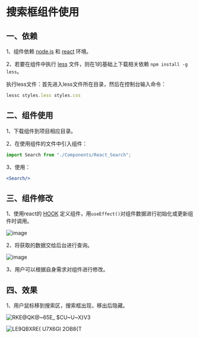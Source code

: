 # 搜索框组件使用

## 一、依赖

1、组件依赖 [node.js](http://nodejs.cn/learn) 和 [react](https://react.docschina.org/) 环境。

2、若要在组件中执行 [less](https://less.bootcss.com/) 文件，则在1的基础上下载相关依赖 `npm install -g less`。

执行less文件：首先进入less文件所在目录，然后在控制台输入命令：

```js
lessc styles.less styles.css
```

## 二、组件使用

1、下载组件到项目相应目录。

2、在使用组件的文件中引入组件：

```jsx
import Search from "./Components/React_Search";
```

3、使用：

```jsx
<Search/>
```

## 三、组件修改

1、使用react的 [HOOK](https://react.docschina.org/docs/hooks-intro.html) 定义组件，用`useEffect()`对组件数据进行初始化或更新组件时调用。

![image](https://user-images.githubusercontent.com/84628055/142423798-edb1746b-198d-40ea-a67a-c37d942543e1.png)

2、将获取的数据交给后台进行查询。

![image](https://user-images.githubusercontent.com/84628055/142423831-55c1d18e-84c4-4f57-8ad0-fb97f07e32ed.png)

3、用户可以根据自身需求对组件进行修改。

## 四、效果

1、用户鼠标移到搜索区，搜索框出现，移出后隐藏。

![RKE@QK@~65E_ $CU~U~X}V3](https://user-images.githubusercontent.com/84628055/142423692-cddcf857-a1ad-4dec-aedd-484610b2326e.png)

![LE9QBXRE( U7X6GI 2OB8{T](https://user-images.githubusercontent.com/84628055/142423707-17a900f5-711e-4269-9ebf-bcf538401ff6.png)

